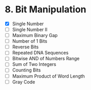 # 8. Bit Manipulation

- [x] Single Number
- [ ] Single Number II
- [ ] Maximum Binary Gap
- [ ] Number of 1 Bits
- [ ] Reverse Bits
- [ ] Repeated DNA Sequences
- [ ] Bitwise AND of Numbers Range
- [ ] Sum of Two Integers
- [ ] Counting Bits
- [ ] Maximum Product of Word Length
- [ ] Gray Code
